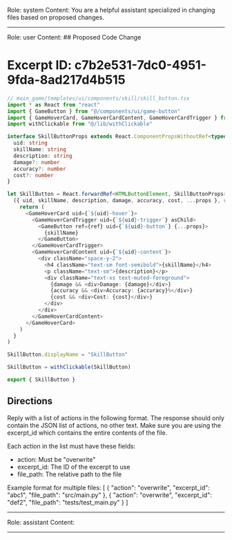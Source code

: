 Role: system
Content: You are a helpful assistant specialized in changing files based on proposed changes.
__________________
Role: user
Content: ## Proposed Code Change
# Excerpt ID: c7b2e531-7dc0-4951-9fda-8ad217d4b515
```typescript
// main_game/templates/ui/components/skill/skill_button.tsx
import * as React from "react"
import { GameButton } from "@/components/ui/game-button"
import { GameHoverCard, GameHoverCardContent, GameHoverCardTrigger } from "@/components/ui/game-hover-card"
import withClickable from "@/lib/withClickable"

interface SkillButtonProps extends React.ComponentPropsWithoutRef<typeof GameButton> {
  uid: string
  skillName: string
  description: string
  damage?: number
  accuracy?: number
  cost?: number
}

let SkillButton = React.forwardRef<HTMLButtonElement, SkillButtonProps>(
  ({ uid, skillName, description, damage, accuracy, cost, ...props }, ref) => {
    return (
      <GameHoverCard uid={`${uid}-hover`}>
        <GameHoverCardTrigger uid={`${uid}-trigger`} asChild>
          <GameButton ref={ref} uid={`${uid}-button`} {...props}>
            {skillName}
          </GameButton>
        </GameHoverCardTrigger>
        <GameHoverCardContent uid={`${uid}-content`}>
          <div className="space-y-2">
            <h4 className="text-sm font-semibold">{skillName}</h4>
            <p className="text-sm">{description}</p>
            <div className="text-xs text-muted-foreground">
              {damage && <div>Damage: {damage}</div>}
              {accuracy && <div>Accuracy: {accuracy}%</div>}
              {cost && <div>Cost: {cost}</div>}
            </div>
          </div>
        </GameHoverCardContent>
      </GameHoverCard>
    )
  }
)

SkillButton.displayName = "SkillButton"

SkillButton = withClickable(SkillButton)

export { SkillButton }
```

## Directions
Reply with a list of actions in the following format. The response should only contain the JSON list of actions, no other text.
Make sure you are using the excerpt_id which contains the entire contents of the file.

Each action in the list must have these fields:
- action: Must be "overwrite"
- excerpt_id: The ID of the excerpt to use
- file_path: The relative path to the file

Example format for multiple files:
[
    {
        "action": "overwrite",
        "excerpt_id": "abc1",
        "file_path": "src/main.py"
    },
    {
        "action": "overwrite",
        "excerpt_id": "def2",
        "file_path": "tests/test_main.py"
    }
]
__________________
Role: assistant
Content: 
__________________
